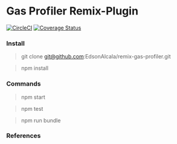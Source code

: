 # Gas Profiler Remix-Plugin

[![CircleCI](https://circleci.com/gh/EdsonAlcala/remix-gas-profiler.svg?style=svg)](https://circleci.com/gh/EdsonAlcala/remix-gas-profiler) [![Coverage Status](https://coveralls.io/repos/github/EdsonAlcala/remix-gas-profiler/badge.svg?branch=master)](https://coveralls.io/github/EdsonAlcala/remix-gas-profiler?branch=master)

### Install

> git clone git@github.com:EdsonAlcala/remix-gas-profiler.git

> npm install 

### Commands

> npm start

> npm test

> npm run bundle 

### References




